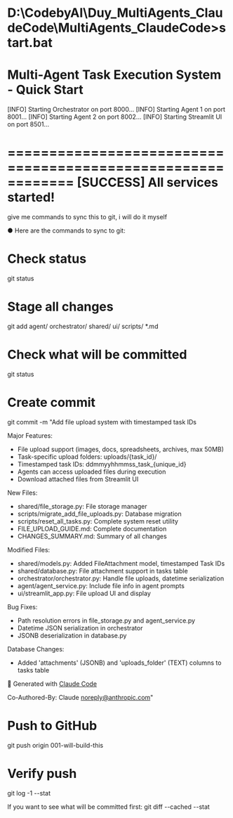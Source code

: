 D:\CodebyAI\Duy_MultiAgents_ClaudeCode\MultiAgents_ClaudeCode>start.bat
============================================================
Multi-Agent Task Execution System - Quick Start
============================================================

[INFO] Starting Orchestrator on port 8000...
[INFO] Starting Agent 1 on port 8001...
[INFO] Starting Agent 2 on port 8002...
[INFO] Starting Streamlit UI on port 8501...

============================================================
[SUCCESS] All services started!
============================================================

give me commands to sync this to git, i will do it myself

● Here are the commands to sync to git:

  # Check status
  git status

  # Stage all changes
  git add agent/ orchestrator/ shared/ ui/ scripts/ *.md

  # Check what will be committed
  git status

  # Create commit
  git commit -m "Add file upload system with timestamped task IDs

  Major Features:
  - File upload support (images, docs, spreadsheets, archives, max 50MB)
  - Task-specific upload folders: uploads/{task_id}/
  - Timestamped task IDs: ddmmyyhhmmss_task_{unique_id}
  - Agents can access uploaded files during execution
  - Download attached files from Streamlit UI

  New Files:
  - shared/file_storage.py: File storage manager
  - scripts/migrate_add_file_uploads.py: Database migration
  - scripts/reset_all_tasks.py: Complete system reset utility
  - FILE_UPLOAD_GUIDE.md: Complete documentation
  - CHANGES_SUMMARY.md: Summary of all changes

  Modified Files:
  - shared/models.py: Added FileAttachment model, timestamped Task IDs
  - shared/database.py: File attachment support in tasks table
  - orchestrator/orchestrator.py: Handle file uploads, datetime serialization
  - agent/agent_service.py: Include file info in agent prompts
  - ui/streamlit_app.py: File upload UI and display

  Bug Fixes:
  - Path resolution errors in file_storage.py and agent_service.py
  - Datetime JSON serialization in orchestrator
  - JSONB deserialization in database.py

  Database Changes:
  - Added 'attachments' (JSONB) and 'uploads_folder' (TEXT) columns to tasks table

  🤖 Generated with [Claude Code](https://claude.com/claude-code)

  Co-Authored-By: Claude <noreply@anthropic.com>"

  # Push to GitHub
  git push origin 001-will-build-this

  # Verify push
  git log -1 --stat

  If you want to see what will be committed first:
  git diff --cached --stat